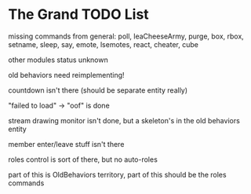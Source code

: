 # The Grand TODO List

missing commands from general: poll, leaCheeseArmy, purge, box, rbox, setname, sleep, say, emote, lsemotes, react, cheater, cube

other modules status unknown

old behaviors need reimplementing!

countdown isn't there (should be separate entity really)

"failed to load" -> "oof" is done

stream drawing monitor isn't done, but a skeleton's in the old behaviors entity

member enter/leave stuff isn't there

roles control is sort of there, but no auto-roles

part of this is OldBehaviors territory, part of this should be the roles commands
